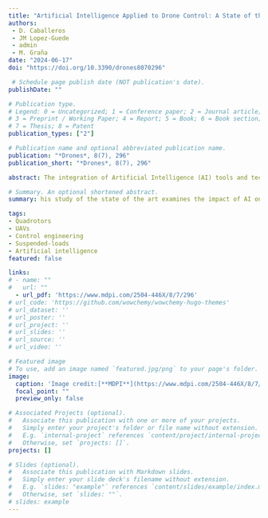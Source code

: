 ```yaml
---
title: "Artificial Intelligence Applied to Drone Control: A State of the Art"
authors:
 - D. Caballeros
 - JM Lopez-Guede
 - admin
 - M. Graña
date: "2024-06-17"
doi: "https://doi.org/10.3390/drones8070296"

 # Schedule page publish date (NOT publication's date).
publishDate: ""

# Publication type.
# Legend: 0 = Uncategorized; 1 = Conference paper; 2 = Journal article;
# 3 = Preprint / Working Paper; 4 = Report; 5 = Book; 6 = Book section;
# 7 = Thesis; 8 = Patent
publication_types: ["2"]

# Publication name and optional abbreviated publication name.
publication: "*Drones*, 8(7), 296"
publication_short: "*Drones*, 8(7), 296"

abstract: The integration of Artificial Intelligence (AI) tools and techniques has provided a significant advance in drone technology. Besides the military applications, drones are being increasingly used for logistics and cargo transportation, agriculture, construction, security and surveillance, exploration, and mobile wireless communication. The synergy between drones and AI has led to notable progress in the autonomy of drones, which have become capable of completing complex missions without direct human supervision. This study of the state of the art examines the impact of AI on improving drone autonomous behavior, covering from automation to complex real-time decision making. The paper provides detailed examples of the latest developments and applications. Ethical and regulatory challenges are also considered for the future evolution of this field of research, because drones with AI have the potential to greatly change our socioeconomic landscape.

# Summary. An optional shortened abstract.
summary: his study of the state of the art examines the impact of AI on improving drone autonomous behavior, covering from automation to complex real-time decision making.

tags:
- Quadrotors
- UAVs
- Control engineering
- Suspended-loads
- Artificial intelligence
featured: false

links:
# - name: ""
#   url: ""
  - url_pdf: 'https://www.mdpi.com/2504-446X/8/7/296'
# url_code: 'https://github.com/wowchemy/wowchemy-hugo-themes'
# url_dataset: ''
# url_poster: ''
# url_project: ''
# url_slides: ''
# url_source: ''
# url_video: ''

# Featured image
# To use, add an image named `featured.jpg/png` to your page's folder. 
image:
  caption: 'Image credit:[**MDPI**](https://www.mdpi.com/2504-446X/8/7/296)'
  focal_point: ""
  preview_only: false

# Associated Projects (optional).
#   Associate this publication with one or more of your projects.
#   Simply enter your project's folder or file name without extension.
#   E.g. `internal-project` references `content/project/internal-project/index.md`.
#   Otherwise, set `projects: []`.
projects: []

# Slides (optional).
#   Associate this publication with Markdown slides.
#   Simply enter your slide deck's filename without extension.
#   E.g. `slides: "example"` references `content/slides/example/index.md`.
#   Otherwise, set `slides: ""`.
# slides: example
---
```



